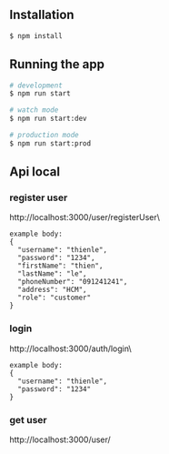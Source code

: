 
## Installation

```bash
$ npm install
```

## Running the app

```bash
# development
$ npm run start

# watch mode
$ npm run start:dev

# production mode
$ npm run start:prod
```
## Api local
### register user
http://localhost:3000/user/registerUser\\
```
example body:
{
  "username": "thienle",
  "password": "1234",
  "firstName": "thien",
  "lastName": "le",
  "phoneNumber": "091241241",
  "address": "HCM",
  "role": "customer"
}
```
### login
http://localhost:3000/auth/login\\
```
example body:
{
  "username": "thienle",
  "password": "1234"
}
```
### get user
http://localhost:3000/user/<username>


